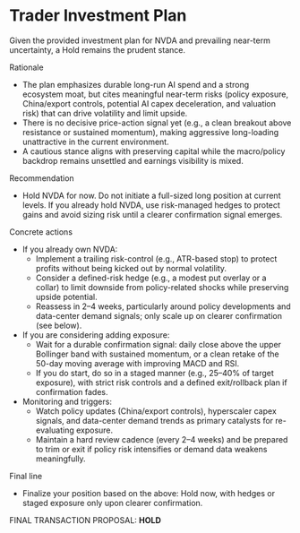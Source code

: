 # Trader Investment Plan

Given the provided investment plan for NVDA and prevailing near-term uncertainty, a Hold remains the prudent stance.

Rationale
- The plan emphasizes durable long-run AI spend and a strong ecosystem moat, but cites meaningful near-term risks (policy exposure, China/export controls, potential AI capex deceleration, and valuation risk) that can drive volatility and limit upside.
- There is no decisive price-action signal yet (e.g., a clean breakout above resistance or sustained momentum), making aggressive long-loading unattractive in the current environment.
- A cautious stance aligns with preserving capital while the macro/policy backdrop remains unsettled and earnings visibility is mixed.

Recommendation
- Hold NVDA for now. Do not initiate a full-sized long position at current levels. If you already hold NVDA, use risk-managed hedges to protect gains and avoid sizing risk until a clearer confirmation signal emerges.

Concrete actions
- If you already own NVDA:
  - Implement a trailing risk-control (e.g., ATR-based stop) to protect profits without being kicked out by normal volatility.
  - Consider a defined-risk hedge (e.g., a modest put overlay or a collar) to limit downside from policy-related shocks while preserving upside potential.
  - Reassess in 2–4 weeks, particularly around policy developments and data-center demand signals; only scale up on clearer confirmation (see below).
- If you are considering adding exposure:
  - Wait for a durable confirmation signal: daily close above the upper Bollinger band with sustained momentum, or a clean retake of the 50-day moving average with improving MACD and RSI.
  - If you do start, do so in a staged manner (e.g., 25–40% of target exposure), with strict risk controls and a defined exit/rollback plan if confirmation fades.
- Monitoring and triggers:
  - Watch policy updates (China/export controls), hyperscaler capex signals, and data-center demand trends as primary catalysts for re-evaluating exposure.
  - Maintain a hard review cadence (every 2–4 weeks) and be prepared to trim or exit if policy risk intensifies or demand data weakens meaningfully.

Final line
- Finalize your position based on the above: Hold now, with hedges or staged exposure only upon clearer confirmation.

FINAL TRANSACTION PROPOSAL: **HOLD**

